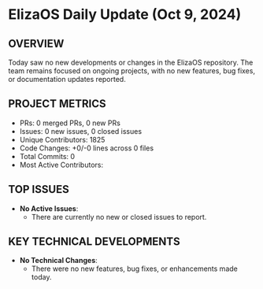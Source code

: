 # ElizaOS Daily Update (Oct 9, 2024)

## OVERVIEW 
Today saw no new developments or changes in the ElizaOS repository. The team remains focused on ongoing projects, with no new features, bug fixes, or documentation updates reported.

## PROJECT METRICS
- PRs: 0 merged PRs, 0 new PRs
- Issues: 0 new issues, 0 closed issues
- Unique Contributors: 1825
- Code Changes: +0/-0 lines across 0 files
- Total Commits: 0
- Most Active Contributors: 

## TOP ISSUES
- **No Active Issues**: 
  - There are currently no new or closed issues to report.

## KEY TECHNICAL DEVELOPMENTS
- **No Technical Changes**: 
  - There were no new features, bug fixes, or enhancements made today.